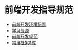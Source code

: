 # 前端开发指导规范

* [前端开发环境配置](./setup-frontend-dev-environment.md)
* [学习资源](./learning-resources.md)
* [前端开发规范](./guideline.md)
* [常用框架&库](./framework-libs.md)
